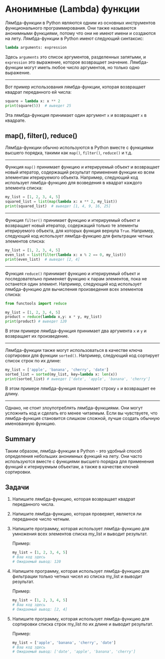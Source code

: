 
# Анонимные (Lambda) функции 

Лямбда-функции в Python являются одним из основных инструментов функционального программирования. Они также называются анонимными функциями, потому что они не имеют имени и создаются на лету. Лямбда-функции в Python имеют следующий синтаксис:

```python
lambda arguments: expression
```

Здесь ```arguments``` это список аргументов, разделенных запятыми, и ```expression``` это выражение, которое возвращает значение. Лямбда-функции могут иметь любое число аргументов, но только одно выражение.

---

Вот пример использования лямбда-функции, которая возвращает квадрат переданного ей числа:

```python
square = lambda x: x ** 2
print(square(5))  # выведет 25
```

Эта лямбда-функция принимает один аргумент ```x``` и возвращает ```x``` в квадрате.

## map(), filter(), reduce()

Лямбда-функции обычно используются в Python вместе с функциями высшего порядка, такими как ```map()```, ```filter()```, ```reduce()``` и т.д.

---

Функция ```map()``` принимает функцию и итерируемый объект и возвращает новый итератор, содержащий результат применения функции ко всем элементам итерируемого объекта. Например, следующий код использует лямбда-функцию для возведения в квадрат каждого элемента списка:

```python
my_list = [1, 2, 3, 4, 5]
squared_list = list(map(lambda x: x ** 2, my_list))
print(squared_list)  # выведет [1, 4, 9, 16, 25]
```

---

Функция ```filter()``` принимает функцию и итерируемый объект и возвращает новый итератор, содержащий только те элементы итерируемого объекта, для которых функция вернула ```True```. Например, следующий код использует лямбда-функцию для фильтрации четных элементов списка:

```python
my_list = [1, 2, 3, 4, 5]
even_list = list(filter(lambda x: x % 2 == 0, my_list))
print(even_list)  # выведет [2, 4]
```

---

Функция ```reduce()``` принимает функцию и итерируемый объект и последовательно применяет функцию к парам элементов, пока не останется один элемент. Например, следующий код использует лямбда-функцию для вычисления произведения всех элементов списка:

```python
from functools import reduce

my_list = [1, 2, 3, 4, 5]
product = reduce(lambda x,y: x * y, my_list)
print(product) # выведет 120
```

В этом примере лямбда-функция принимает два аргумента `x` и `y` и возвращает их произведение.

---

Лямбда-функции также могут использоваться в качестве ключа сортировки для функции `sorted()`. Например, следующий код сортирует список строк по их длине:

```python
my_list = ['apple', 'banana', 'cherry', 'date']
sorted_list = sorted(my_list, key=lambda x: len(x))
print(sorted_list) # выведет ['date', 'apple', 'banana', 'cherry']
```

В этом примере лямбда-функция принимает строку `x` и возвращает ее длину.

---

Однако, не стоит злоупотреблять лямбда-функциями. Они могут усложнить код и сделать его менее читаемым. Если вы чувствуете, что лямбда-функция становится слишком сложной, лучше создать обычную именованную функцию.

## Summary

Таким образом, лямбда-функции в Python - это удобный способ определения небольших анонимных функций на лету. Они часто используются вместе с функциями высшего порядка для применения функций к итерируемым объектам, а также в качестве ключей сортировки.

## Задачи

1. Напишите лямбда-функцию, которая возвращает квадрат переданного числа.

2. Напишите лямбда-функцию, которая проверяет, является ли переданное число четным.

3. Напишите программу, которая использует лямбда-функцию для умножения всех элементов списка my_list и выводит результат.

    Пример:
    ```python
    my_list = [1, 2, 3, 4, 5]
    # Ваш код здесь
    # Ожидаемый вывод: 120 
    ```


4. Напишите программу, которая использует лямбда-функцию для фильтрации только четных чисел из списка my_list и выводит результат.

    Пример:

    ```python
    my_list = [1, 2, 3, 4, 5]
    # Ваш код здесь
    # Ожидаемый вывод: [2, 4]
    ```
5. Напишите программу, которая использует лямбда-функцию для сортировки списка строк my_list по их длине и выводит результат.

    Пример:

    ```python
    my_list = ['apple', 'banana', 'cherry', 'date']
    # Ваш код здесь
    # Ожидаемый вывод: ['date', 'apple', 'banana', 'cherry']
    ```